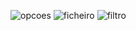 ![opcoes](https://cloud.githubusercontent.com/assets/12912239/9280957/2fd1e0ac-4298-11e5-8dfd-26bd118d8d3d.PNG)
![ficheiro](https://cloud.githubusercontent.com/assets/12912239/9280958/2fd79d08-4298-11e5-8ce2-9e51ef75349b.PNG)
![filtro](https://cloud.githubusercontent.com/assets/12912239/9280956/2fb964b4-4298-11e5-9675-5dfb453630cb.PNG)
